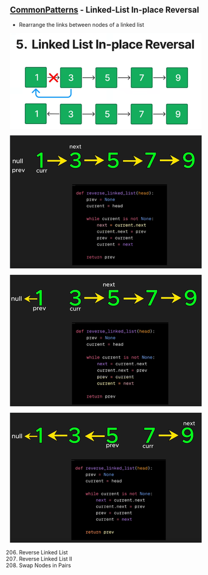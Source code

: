 ## [CommonPatterns](./CommonPatterns.md) - Linked-List In-place Reversal
- Rearrange the links between nodes of a linked list

![image](../imgs/llipr-0.png)

![image](../imgs/llipr-1.png)

![image](../imgs/llipr-2.png)

![image](../imgs/llipr-3.png)

206. Reverse Linked List
92. Reverse Linked List II
24. Swap Nodes in Pairs

